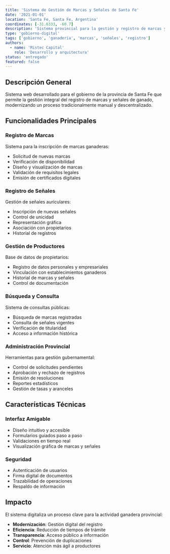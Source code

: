 ```yaml
---
title: 'Sistema de Gestión de Marcas y Señales de Santa Fe'
date: '2021-01-01'
location: 'Santa Fe, Santa Fe, Argentina'
coordinates: [-31.6333, -60.7]
description: 'Sistema provincial para la gestión y registro de marcas y señales de ganado en la provincia de Santa Fe.'
type: 'gobierno-digital'
tags: ['gobierno', 'ganadería', 'marcas', 'señales', 'registro']
authors:
  - name: 'Mistec Capital'
    role: 'Desarrollo y arquitectura'
status: 'entregado'
featured: false
---
```


## Descripción General

Sistema web desarrollado para el gobierno de la provincia de Santa Fe que permite la gestión integral del registro de marcas y señales de ganado, modernizando un proceso tradicionalmente manual y descentralizado.

## Funcionalidades Principales

### Registro de Marcas

Sistema para la inscripción de marcas ganaderas:
- Solicitud de nuevas marcas
- Verificación de disponibilidad
- Diseño y visualización de marcas
- Validación de requisitos legales
- Emisión de certificados digitales

### Registro de Señales

Gestión de señales auriculares:
- Inscripción de nuevas señales
- Control de unicidad
- Representación gráfica
- Asociación con propietarios
- Historial de registros

### Gestión de Productores

Base de datos de propietarios:
- Registro de datos personales y empresariales
- Vinculación con establecimientos ganaderos
- Historial de marcas y señales
- Control de documentación

### Búsqueda y Consulta

Sistema de consultas públicas:
- Búsqueda de marcas registradas
- Consulta de señales vigentes
- Verificación de titularidad
- Acceso a información histórica

### Administración Provincial

Herramientas para gestión gubernamental:
- Control de solicitudes pendientes
- Aprobación y rechazo de registros
- Emisión de resoluciones
- Reportes estadísticos
- Gestión de tasas y aranceles

## Características Técnicas

### Interfaz Amigable

- Diseño intuitivo y accesible
- Formularios guiados paso a paso
- Validaciones en tiempo real
- Visualización gráfica de marcas y señales

### Seguridad

- Autenticación de usuarios
- Firma digital de documentos
- Trazabilidad de operaciones
- Respaldo de información

## Impacto

El sistema digitaliza un proceso clave para la actividad ganadera provincial:

- **Modernización**: Gestión digital del registro
- **Eficiencia**: Reducción de tiempos de trámite
- **Transparencia**: Acceso público a información
- **Control**: Prevención de duplicaciones
- **Servicio**: Atención más ágil a productores
